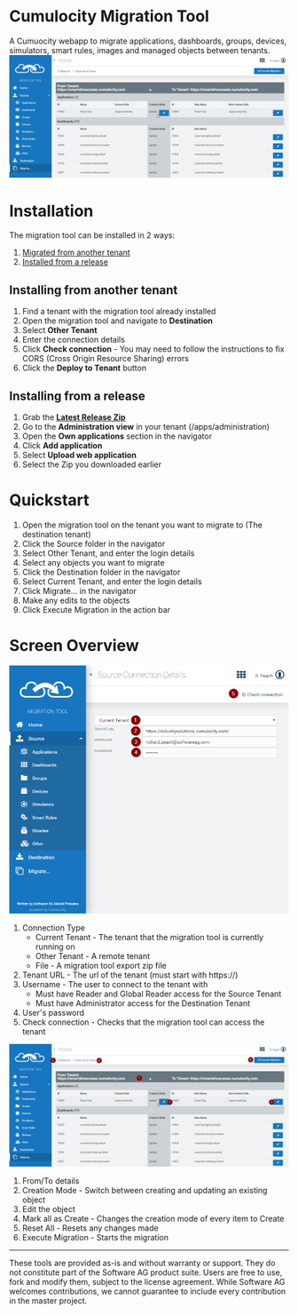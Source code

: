 # Cumulocity Migration Tool
A Cumuocity webapp to migrate applications, dashboards, groups, devices, simulators, smart rules, images and managed objects between tenants.
![Migration](images/Screenshot.png)

# Installation
The migration tool can be installed in 2 ways:
1. [Migrated from another tenant](#installing-from-another-tenant)
2. [Installed from a release](#installing-from-a-release)

## Installing from another tenant
1. Find a tenant with the migration tool already installed
2. Open the migration tool and navigate to **Destination**
3. Select **Other Tenant**
4. Enter the connection details
5. Click **Check connection** - You may need to follow the instructions to fix CORS (Cross Origin Resource Sharing) errors
6. Click the **Deploy to Tenant** button

## Installing from a release
1. Grab the **[Latest Release Zip](https://github.com/SoftwareAG/cumulocity-migration-tool/releases)**
2. Go to the **Administration view** in your tenant (/apps/administration)
3. Open the **Own applications** section in the navigator
4. Click **Add application**
5. Select **Upload web application**
6. Select the Zip you downloaded earlier

# Quickstart
1. Open the migration tool on the tenant you want to migrate to (The destination tenant)
2. Click the Source folder in the navigator
3. Select Other Tenant, and enter the login details
4. Select any objects you want to migrate
5. Click the Destination folder in the navigator
6. Select Current Tenant, and enter the login details
7. Click Migrate... in the navigator
8. Make any edits to the objects
9. Click Execute Migration in the action bar

# Screen Overview
![ConnectionDetails](images/ConnectionDetails.png)
1. Connection Type
   - Current Tenant - The tenant that the migration tool is currently running on
   - Other Tenant - A remote tenant
   - File - A migration tool export zip file
2. Tenant URL - The url of the tenant (must start with https://)
3. Username - The user to connect to the tenant with
   - Must have Reader and Global Reader access for the Source Tenant
   - Must have Administrator access for the Destination Tenant
4. User's password
5. Check connection - Checks that the migration tool can access the tenant
   
![Migration](images/Migrate.png)
1. From/To details
2. Creation Mode - Switch between creating and updating an existing object
3. Edit the object
4. Mark all as Create - Changes the creation mode of every item to Create
5. Reset All - Resets any changes made
6. Execute Migration - Starts the migration

------------------------------

These tools are provided as-is and without warranty or support. They do not constitute part of the Software AG product suite. Users are free to use, fork and modify them, subject to the license agreement. While Software AG welcomes contributions, we cannot guarantee to include every contribution in the master project.

